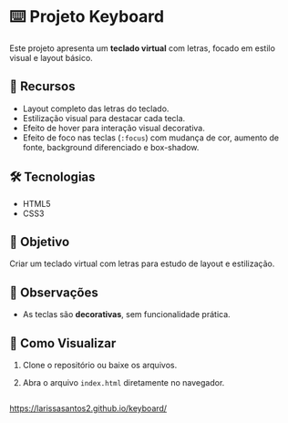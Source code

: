 # ⌨️ Projeto Keyboard

Este projeto apresenta um **teclado virtual** com letras, focado em estilo visual e layout básico.

## 📝 Recursos
- Layout completo das letras do teclado.  
- Estilização visual para destacar cada tecla.  
- Efeito de hover para interação visual decorativa.  
- Efeito de foco nas teclas (`:focus`) com mudança de cor, aumento de fonte, background diferenciado e box-shadow.

## 🛠 Tecnologias
- HTML5  
- CSS3  

## 🎯 Objetivo
Criar um teclado virtual com letras para estudo de layout e estilização.

## 📌 Observações
- As teclas são **decorativas**, sem funcionalidade prática.  

## 👀 Como Visualizar
1. Clone o repositório ou baixe os arquivos.  
2. Abra o arquivo `index.html` diretamente no navegador.

   ```bash
https://larissasantos2.github.io/keyboard/
